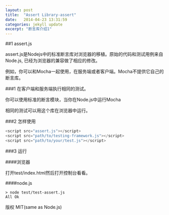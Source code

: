 ```yaml
---
layout: post
title:  "Assert Library-assert"
date:   2014-04-23 13:31:59
categories: jekyll update
excerpt: "断言库介绍1"
---
```



##1 assert.js

assert.js是Nodejs中的标准断言库对浏览器的移植。原始的代码和测试用例来自Node.js, 已经为浏览器的兼容做了相应的修改。

例如，你可以和Mocha一起使用，在服务端或者客户端。Mocha不提供它自己的断言库。

###1 在客户端和服务端执行相同的测试。

你可以使用标准的断言模块，当你在Node.js中运行Mocha

相同的测试可以用这个库在浏览器中运行。

###2 怎样使用

```javascript
<script src="assert.js"></script>
<script src="path/to/testing-framework.js"></script>
<script src="path/to/your/test.js"></script>
```

###3 运行

####浏览器

打开test/index.html然后打开控制台看看。

####node.js
```
> node test/test-assert.js
All Ok
```

版权
MIT(same as Node.js)